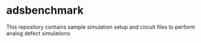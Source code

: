 # adsbenchmark

This repository contains sample simulation setup and circuit files to perform analog defect simulations.